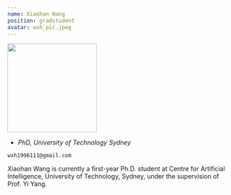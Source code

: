 ```yaml
---
name: Xiaohan Wang
position: gradstudent
avatar: wxh_pic.jpeg
---
```


<img width="200" src="{{site.baseurl}}/images/people/{{page.avatar}}" data-action="zoom">

- _PhD, University of Technology Sydney_<br>
<!--- _Science coach. Collaborator. Transdisciplinary optimist._-->

<i class="fa fa-envelope-o"></i> `wxh1996111@gmail.com`

Xiaohan Wang is currently a first-year Ph.D. student at Centre for Artificial Intelligence, University of Technology, Sydney, under the supervision of Prof. Yi Yang.
